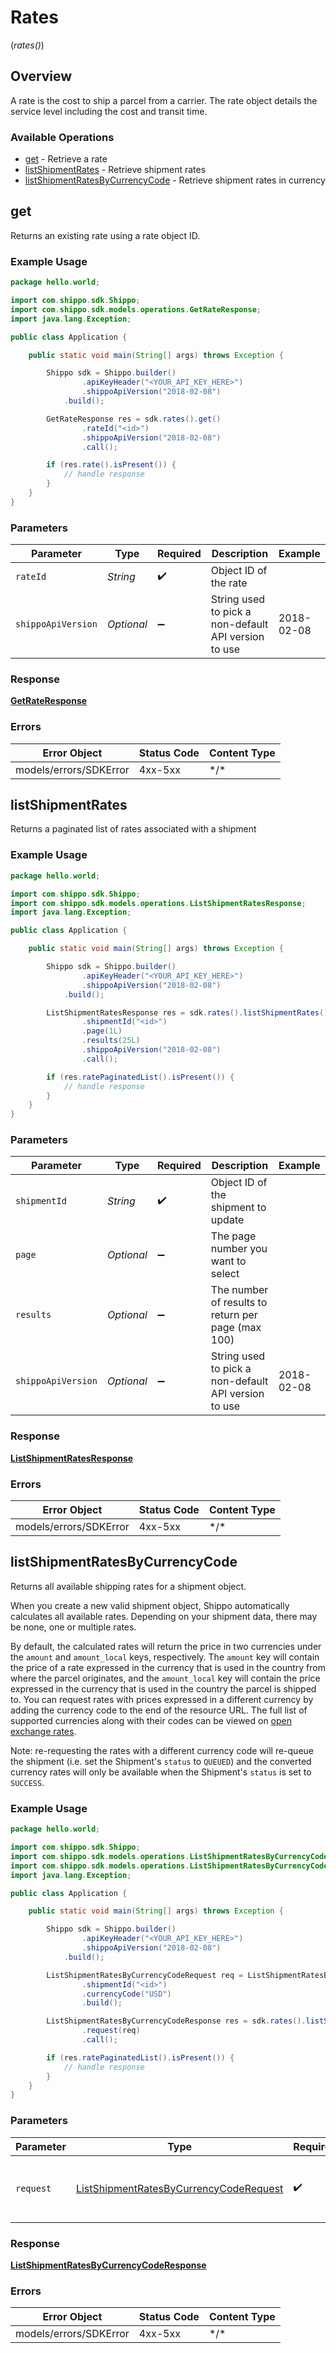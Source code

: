 # Rates
(*rates()*)

## Overview

A rate is the cost to ship a parcel from a carrier. The rate object details the service level including the cost and transit time. 
<SchemaDefinition schemaRef="#/components/schemas/Rate"/>

### Available Operations

* [get](#get) - Retrieve a rate
* [listShipmentRates](#listshipmentrates) - Retrieve shipment rates
* [listShipmentRatesByCurrencyCode](#listshipmentratesbycurrencycode) - Retrieve shipment rates in currency

## get

Returns an existing rate using a rate object ID.

### Example Usage

```java
package hello.world;

import com.shippo.sdk.Shippo;
import com.shippo.sdk.models.operations.GetRateResponse;
import java.lang.Exception;

public class Application {

    public static void main(String[] args) throws Exception {

        Shippo sdk = Shippo.builder()
                .apiKeyHeader("<YOUR_API_KEY_HERE>")
                .shippoApiVersion("2018-02-08")
            .build();

        GetRateResponse res = sdk.rates().get()
                .rateId("<id>")
                .shippoApiVersion("2018-02-08")
                .call();

        if (res.rate().isPresent()) {
            // handle response
        }
    }
}
```

### Parameters

| Parameter                                            | Type                                                 | Required                                             | Description                                          | Example                                              |
| ---------------------------------------------------- | ---------------------------------------------------- | ---------------------------------------------------- | ---------------------------------------------------- | ---------------------------------------------------- |
| `rateId`                                             | *String*                                             | :heavy_check_mark:                                   | Object ID of the rate                                |                                                      |
| `shippoApiVersion`                                   | *Optional<String>*                                   | :heavy_minus_sign:                                   | String used to pick a non-default API version to use | 2018-02-08                                           |

### Response

**[GetRateResponse](../../models/operations/GetRateResponse.md)**

### Errors

| Error Object           | Status Code            | Content Type           |
| ---------------------- | ---------------------- | ---------------------- |
| models/errors/SDKError | 4xx-5xx                | \*\/*                  |


## listShipmentRates

Returns a paginated list of rates associated with a shipment

### Example Usage

```java
package hello.world;

import com.shippo.sdk.Shippo;
import com.shippo.sdk.models.operations.ListShipmentRatesResponse;
import java.lang.Exception;

public class Application {

    public static void main(String[] args) throws Exception {

        Shippo sdk = Shippo.builder()
                .apiKeyHeader("<YOUR_API_KEY_HERE>")
                .shippoApiVersion("2018-02-08")
            .build();

        ListShipmentRatesResponse res = sdk.rates().listShipmentRates()
                .shipmentId("<id>")
                .page(1L)
                .results(25L)
                .shippoApiVersion("2018-02-08")
                .call();

        if (res.ratePaginatedList().isPresent()) {
            // handle response
        }
    }
}
```

### Parameters

| Parameter                                            | Type                                                 | Required                                             | Description                                          | Example                                              |
| ---------------------------------------------------- | ---------------------------------------------------- | ---------------------------------------------------- | ---------------------------------------------------- | ---------------------------------------------------- |
| `shipmentId`                                         | *String*                                             | :heavy_check_mark:                                   | Object ID of the shipment to update                  |                                                      |
| `page`                                               | *Optional<Long>*                                     | :heavy_minus_sign:                                   | The page number you want to select                   |                                                      |
| `results`                                            | *Optional<Long>*                                     | :heavy_minus_sign:                                   | The number of results to return per page (max 100)   |                                                      |
| `shippoApiVersion`                                   | *Optional<String>*                                   | :heavy_minus_sign:                                   | String used to pick a non-default API version to use | 2018-02-08                                           |

### Response

**[ListShipmentRatesResponse](../../models/operations/ListShipmentRatesResponse.md)**

### Errors

| Error Object           | Status Code            | Content Type           |
| ---------------------- | ---------------------- | ---------------------- |
| models/errors/SDKError | 4xx-5xx                | \*\/*                  |


## listShipmentRatesByCurrencyCode

Returns all available shipping rates for a shipment object.

When you create a new valid shipment object, Shippo automatically calculates all available rates. Depending on your shipment data, there may be none, one or multiple rates.

By default, the calculated rates will return the price in two currencies under the `amount` and `amount_local` keys, respectively. The `amount` key will contain the price of a rate expressed in the currency that is used in the country from where the parcel originates, and the `amount_local` key will contain the price expressed in the currency that is used in the country the parcel is shipped to. You can request rates with prices expressed in a different currency by adding the currency code to the end of the resource URL. The full list of supported currencies along with their codes can be viewed on <a href="http://openexchangerates.org/api/currencies.json">open exchange rates</a>.

Note: re-requesting the rates with a different currency code will re-queue the shipment (i.e. set the Shipment's `status` to `QUEUED`) and the converted currency rates will only be available when the Shipment's `status` is set to `SUCCESS`.

### Example Usage

```java
package hello.world;

import com.shippo.sdk.Shippo;
import com.shippo.sdk.models.operations.ListShipmentRatesByCurrencyCodeRequest;
import com.shippo.sdk.models.operations.ListShipmentRatesByCurrencyCodeResponse;
import java.lang.Exception;

public class Application {

    public static void main(String[] args) throws Exception {

        Shippo sdk = Shippo.builder()
                .apiKeyHeader("<YOUR_API_KEY_HERE>")
                .shippoApiVersion("2018-02-08")
            .build();

        ListShipmentRatesByCurrencyCodeRequest req = ListShipmentRatesByCurrencyCodeRequest.builder()
                .shipmentId("<id>")
                .currencyCode("USD")
                .build();

        ListShipmentRatesByCurrencyCodeResponse res = sdk.rates().listShipmentRatesByCurrencyCode()
                .request(req)
                .call();

        if (res.ratePaginatedList().isPresent()) {
            // handle response
        }
    }
}
```

### Parameters

| Parameter                                                                                                   | Type                                                                                                        | Required                                                                                                    | Description                                                                                                 |
| ----------------------------------------------------------------------------------------------------------- | ----------------------------------------------------------------------------------------------------------- | ----------------------------------------------------------------------------------------------------------- | ----------------------------------------------------------------------------------------------------------- |
| `request`                                                                                                   | [ListShipmentRatesByCurrencyCodeRequest](../../models/operations/ListShipmentRatesByCurrencyCodeRequest.md) | :heavy_check_mark:                                                                                          | The request object to use for the request.                                                                  |

### Response

**[ListShipmentRatesByCurrencyCodeResponse](../../models/operations/ListShipmentRatesByCurrencyCodeResponse.md)**

### Errors

| Error Object           | Status Code            | Content Type           |
| ---------------------- | ---------------------- | ---------------------- |
| models/errors/SDKError | 4xx-5xx                | \*\/*                  |
